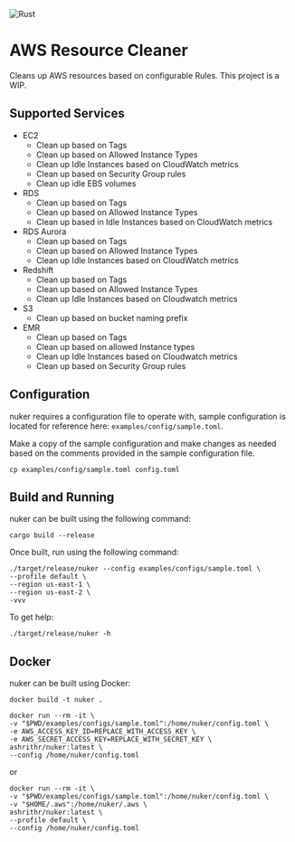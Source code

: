![Rust](https://github.com/ashrithr/nuker/workflows/Rust/badge.svg?branch=master)

# AWS Resource Cleaner

Cleans up AWS resources based on configurable Rules. This project is a WIP.

## Supported Services

* EC2
    - Clean up based on Tags
    - Clean up based on Allowed Instance Types
    - Clean up Idle Instances based on CloudWatch metrics
    - Clean up based on Security Group rules
    - Clean up idle EBS volumes
* RDS
    - Clean up based on Tags
    - Clean up based on Allowed Instance Types
    - Clean up based in Idle Instances based on CloudWatch metrics
* RDS Aurora
    - Clean up based on Tags
    - Clean up based on Allowed Instance Types
    - Clean up Idle Instances based on CloudWatch metrics
* Redshift
    - Clean up based on Tags
    - Clean up based on Allowed Instance Types
    - Clean up Idle Instances based on Cloudwatch metrics
* S3
    - Clean up based on bucket naming prefix
* EMR
    - Clean up based on Tags
    - Clean up based on allowed Instance types
    - Clean up Idle Instances based on Cloudwatch metrics
    - Clean up based on Security Group rules

## Configuration

nuker requires a configuration file to operate with, sample configuration is located for reference here: `examples/config/sample.toml`.

Make a copy of the sample configuration and make changes as needed based on the comments provided in the sample configuration file.

```
cp examples/config/sample.toml config.toml
```

## Build and Running

nuker can be built using the following command:

```
cargo build --release
```

Once built, run using the following command:

```
./target/release/nuker --config examples/configs/sample.toml \
--profile default \
--region us-east-1 \
--region us-east-2 \
-vvv
```

To get help:

```
./target/release/nuker -h
```

## Docker

nuker can be built using Docker:

```
docker build -t nuker .
```

```
docker run --rm -it \
-v "$PWD/examples/configs/sample.toml":/home/nuker/config.toml \
-e AWS_ACCESS_KEY_ID=REPLACE_WITH_ACCESS_KEY \
-e AWS_SECRET_ACCESS_KEY=REPLACE_WITH_SECRET_KEY \
ashrithr/nuker:latest \
--config /home/nuker/config.toml
```

or

```
docker run --rm -it \
-v "$PWD/examples/configs/sample.toml":/home/nuker/config.toml \
-v "$HOME/.aws":/home/nuker/.aws \
ashrithr/nuker:latest \
--profile default \
--config /home/nuker/config.toml
```